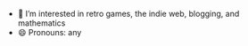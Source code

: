 - 👀 I’m interested in retro games, the indie web, blogging, and mathematics
- 😄 Pronouns: any

<!---
Spiral-Source/Spiral-Source is a ✨ special ✨ repository because its `README.md` (this file) appears on your GitHub profile.
You can click the Preview link to take a look at your changes.
--->
